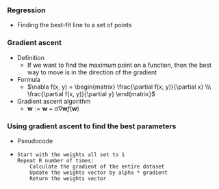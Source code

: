 ### Regression
* Finding the best-fit line to a set of points

### Gradient ascent
* Definition
  * If we want to find the maximum point on a function, then the best way to move is in the direction of the gradient
* Formula
  * $\nabla f(x, y) = \begin{matrix} \frac{\partial f(x, y)}{\partial x} \\\ \frac{\partial f(x, y)}{\partial y} \end{matrix}$
* Gradient ascent algorithm
  * $\mathbf{w} := \mathbf{w} + \alpha \nabla \mathbf{w}f(\mathbf{w})$

### Using gradient ascent to find the best parameters
* Pseudocode
 * ```
   Start with the weights all set to 1
   Repeat R number of times:
       Calculate the gradient of the entire dataset
       Update the weights vector by alpha * gradient
       Return the weights vector
   ```

